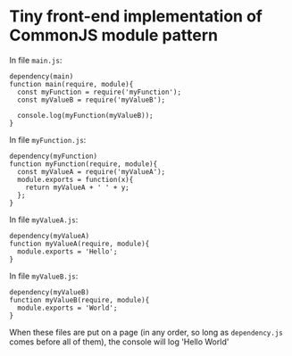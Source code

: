 Tiny front-end implementation of CommonJS module pattern
===

In file `main.js`:

    dependency(main)
    function main(require, module){
      const myFunction = require('myFunction');
      const myValueB = require('myValueB');

      console.log(myFunction(myValueB));
    }

In file `myFunction.js`:

    dependency(myFunction)
    function myFunction(require, module){
      const myValueA = require('myValueA');
      module.exports = function(x){
        return myValueA + ' ' + y;
      };
    }

In file `myValueA.js`:

    dependency(myValueA)
    function myValueA(require, module){
      module.exports = 'Hello';
    }

In file `myValueB.js`:

    dependency(myValueB)
    function myValueB(require, module){
      module.exports = 'World';
    }

When these files are put on a page (in any order, so long as `dependency.js` comes before all of them), the console will log 'Hello World'
